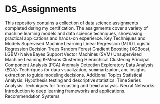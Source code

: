 # DS_Assignments
This repository contains a collection of data science assignments completed during my certification. The assignments cover a variety of machine learning models and data science techniques, showcasing practical applications and hands-on experience.
Key Techniques and Models
Supervised Machine Learning
Linear Regression (MLR)
Logistic Regression
Decision Trees
Random Forest
Gradient Boosting (XGBoost, LGBM)
Naive Bayes
Support Vector Machines (SVM)
Unsupervised Machine Learning
K-Means Clustering
Hierarchical Clustering
Principal Component Analysis (PCA)
Anomaly Detection
Exploratory Data Analysis (EDA): Techniques for data visualization, summarization, and insights extraction to guide modeling decisions.
Additional Topics
Statistical Analysis: Hypothesis testing and descriptive statistics.
Time Series Analysis: Techniques for forecasting and trend analysis.
Neural Networks: Introduction to deep learning frameworks and applications.
Recommendation Systems
